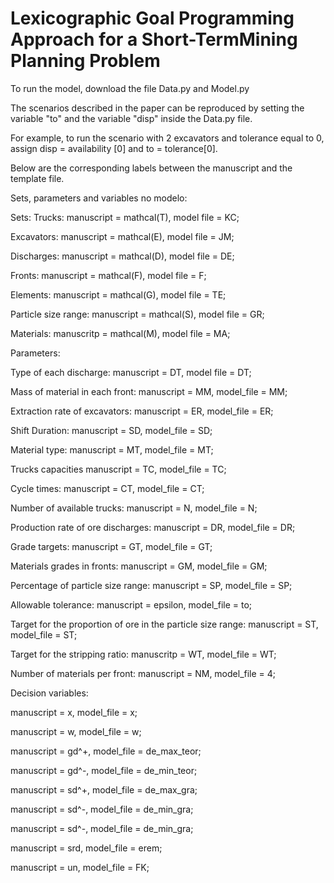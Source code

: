 # Lexicographic Goal Programming Approach for a Short-TermMining Planning Problem

To run the model, download the file Data.py and Model.py

The scenarios described in the paper can be reproduced by setting the variable "to" and the variable "disp" inside the Data.py file.

For example, to run the scenario with 2 excavators and tolerance equal to 0, assign disp = availability [0] and to = tolerance[0].

Below are the corresponding labels between the manuscript and the template file. 

Sets, parameters and variables no modelo:

Sets:
Trucks:              manuscript = mathcal(T), model file = KC;

Excavators:          manuscript = mathcal(E), model file = JM;

Discharges:          manuscript = mathcal(D), model file = DE;

Fronts:              manuscript = mathcal(F), model file = F;

Elements:            manuscript = mathcal(G), model file = TE;

Particle size range: manuscript = mathcal(S), model file = GR;

Materials:           manuscritp = mathcal(M), model file = MA;


Parameters:

Type of each discharge:            manuscript = DT, model file = DT;

Mass of material in each front:    manuscript = MM, model_file = MM;

Extraction rate of excavators:     manuscript = ER, model_file = ER;

Shift Duration:                    manuscript = SD, model_file = SD;

Material type:                     manuscript = MT, model_file = MT;

Trucks capacities                  manuscript = TC, model_file = TC;

Cycle times:                       manuscript = CT, model_file = CT;

Number of available trucks:        manuscript = N,  model_file = N;

Production rate of ore discharges: manuscript = DR, model_file = DR;

Grade targets:                     manuscript = GT, model_file = GT;

Materials grades in fronts:        manuscript = GM, model_file = GM;

Percentage of particle size range: manuscript = SP, model_file = SP;

Allowable tolerance:               manuscript = epsilon, model_file = to;

Target for the proportion of ore in the particle size range: manuscript = ST, model_file = ST;

Target for the stripping ratio:    manuscritp = WT, model_file = WT;

Number of materials per front:     manuscript = NM, model_file = 4;

Decision variables:

manuscript = x,    model_file = x;

manuscript = w,    model_file = w;

manuscript = gd^+, model_file = de_max_teor;

manuscript = gd^-, model_file = de_min_teor;

manuscript = sd^+, model_file = de_max_gra;

manuscript = sd^-, model_file = de_min_gra;

manuscript = sd^-, model_file = de_min_gra;

manuscript = srd,  model_file = erem;

manuscript = un,   model_file = FK;
